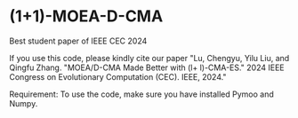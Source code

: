 # (1+1)-MOEA-D-CMA
Best student paper of IEEE CEC 2024

If you use this code, please kindly cite our paper "Lu, Chengyu, Yilu Liu, and Qingfu Zhang. "MOEA/D-CMA Made Better with (l+ l)-CMA-ES." 2024 IEEE Congress on Evolutionary Computation (CEC). IEEE, 2024."

Requirement: 
To use the code, make sure you have installed Pymoo and Numpy. 

